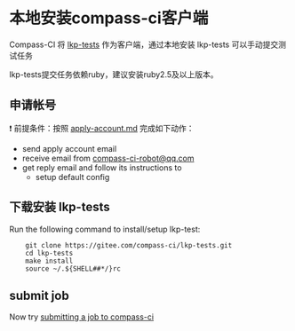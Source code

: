 # 本地安装compass-ci客户端

Compass-CI 将 [lkp-tests](https://gitee.com/compass-ci/lkp-tests) 作为客户端，通过本地安装 lkp-tests 可以手动提交测试任务

lkp-tests提交任务依赖ruby，建议安装ruby2.5及以上版本。

## 申请帐号

:exclamation: 前提条件：按照 [apply-account.md](https://gitee.com/openeuler/compass-ci/blob/master/doc/user-guide/apply-account.md) 完成如下动作：
- send apply account email
- receive email from compass-ci-robot@qq.com
- get reply email and follow its instructions to
  - setup default config

## 下载安装 lkp-tests

Run the following command to install/setup lkp-test:

```SHELL
    git clone https://gitee.com/compass-ci/lkp-tests.git
    cd lkp-tests
    make install
    source ~/.${SHELL##*/}rc
```

## submit job

Now try [submitting a job to compass-ci](https://gitee.com/openeuler/compass-ci/blob/master/doc/job/submit/submit-job.zh.md)
